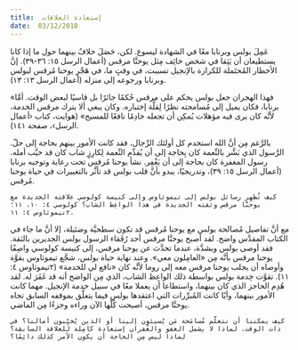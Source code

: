 ```yaml
---
title:  إستعادة العلاقات
date:  03/12/2018
---
```


عَمِلَ بولس وبرنابا معًا في الشهادة ليسوع. لكن، حَصَلَ خلافٌ بينهما حول ما إذا كانا يستطيعان أن يَثِقا في شخص خائِف مِثل يوحنَّا مرقس (أعمال الرسل ١٥: ٣٦-٣٩). إنَّ الأخطار المُحتَملة للكرازة بالإنجيل تسببت، في وقتٍ ما، في هَجْرِ يوحنا مُرقس لبولس وبرنابا ورجوعه إلى منزله (أعمال الرسل ١٣: ١٣).

«فهذا الهجران جعل بولس يحكم على مرقس حُكمًا جائرًا بل قاسيًا لبعض الوقت. أمَّا برنابا، فكان يميل إلى مُسامحته نظرًا لِقلَّة إختباره. وكان يبغي ألا يترك مرقس الخدمة، لأنَّه كان يرى فيه مؤهلات يُمكِن أن تجعله خادِمًا نافعًا للمسيح» (هوايت، كتاب ‹أعمال الرسل›، صفحة ١٤١).

بالرَّغم مِن أنَّ الله استخدم كل أولئك الرِّجال، فقد كانت الأمور بينهم بحاجة إلى حلّ. الرَّسول الذي بَشَّر بالنِّعمة كان بِحاجة إلى أن يُقدِّم النِّعمة لِكارِزٍ شاب كان قد خيَّب أمله. رسول المغفرة كان بحاجة إلى أن يَغْفِر. نشأ يوحنا مُرقس تحت رعاية وتوجيه برنابا (أعمال الرسل ١٥: ٣٩)، وتدريجيًا، يبدو بأنَّ قلب بولس قد تأثَّر بالتغييرات في حياة يوحنا مُرقس.

`كيف تُظهِر رسائل بولس إلى تيموثاوس وإلى كنيسة كولوسي علاقته الجديدة مع يوحنَّا مرقس وثقته الجديدة في هذا الواعِظ الشاب؟ كولوسي ٤: ١٠، ١١؛ ٢تيموثاوس ٤: ١١.`

مع أنَّ تفاصيل مُصالحة بولس مع يوحنا مُرقس قد تكون سطحيَّة وضئيلة، إلا أنَّ ما جاء في الكتاب المقدَّس واضح. لقد أصبح يوحنَّا مرقس أحد رُفَقاء الرسول بولس الجديرين بالثقة. فقد أوصى بولس وبشدَّة، عندما تحدَّث عن يوحنا مرقس، إلى كنيسة كولوسي واصِفًا يوحنا مرقس بأنَّه مِن «العامِلون معي». وعند نهاية حياة بولس، شجَّع تيموثاوس بقوَّة وأوصاه أن يجلب يوحنا مرقس معه إلى روما لأنَّه كان «نافع لي للخدمة» (٢تيموثاوس ٤: ١١). تقوَّت خِدمة بولس بواسطة ذلك الواعِظ الشاب، الذي مِن الواضح أنه قد غَفَرَ له. لقد هُدِم الحاجز الذي كان بينهما، واستطاعا أن يعملا معًا في سبيل خدمة الإنجيل. مهما كانت الأمور بينهما، وأيًا كانت المُبرِّرات التي اعتقدها بولس فيما يتعلَّق بموقفه السابق تجاه يوحنَّا مرقس، أصبحت كُلّها الآن وراءه وجزءًا مِن الماضي.

`كيف يمكننا أن نتعلَّم مُسامَحة مَن يُسيئون إلينا أو الذين يُخيِّبون أمالنا؟ في ذات الوقت، لماذا لا يشمل العفو والغُفران إستعادة كامِلة للعلاقة السابقة؟ لماذا ليس مِن الحاجة أن يكون الأمر كذلك دائِمًا؟`